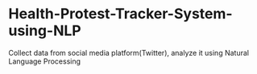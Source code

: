 # Health-Protest-Tracker-System-using-NLP
Collect data from social media platform(Twitter), analyze it using Natural  Language Processing
